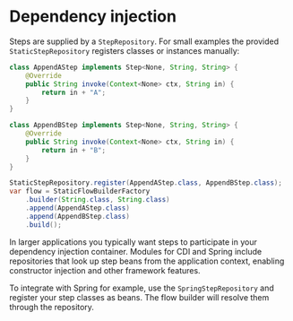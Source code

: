 # Dependency injection

Steps are supplied by a `StepRepository`. For small examples the provided `StaticStepRepository` registers classes or instances manually:

```java
class AppendAStep implements Step<None, String, String> {
    @Override
    public String invoke(Context<None> ctx, String in) {
        return in + "A";
    }
}

class AppendBStep implements Step<None, String, String> {
    @Override
    public String invoke(Context<None> ctx, String in) {
        return in + "B";
    }
}

StaticStepRepository.register(AppendAStep.class, AppendBStep.class);
var flow = StaticFlowBuilderFactory
    .builder(String.class, String.class)
    .append(AppendAStep.class)
    .append(AppendBStep.class)
    .build();
```

In larger applications you typically want steps to participate in your dependency injection container. Modules for CDI and Spring include repositories that look up step beans from the application context, enabling constructor injection and other framework features.

To integrate with Spring for example, use the `SpringStepRepository` and register your step classes as beans. The flow builder will resolve them through the repository.
